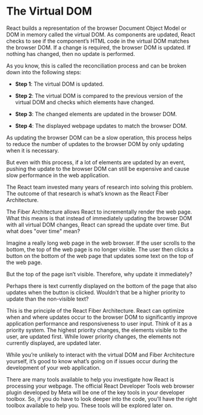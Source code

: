 # The Virtual DOM
React builds a representation of the browser Document Object Model or DOM in memory called the virtual DOM. As components are updated, React checks to see if the component’s HTML code in the virtual DOM matches the browser DOM. If a change is required, the browser DOM is updated. If nothing has changed, then no update is performed.

As you know, this is called the reconciliation process and can be broken down into the following steps:

- **Step 1**: The virtual DOM is updated.

- **Step 2**: The virtual DOM is compared to the previous version of the virtual DOM and checks which elements have changed.

- **Step 3**: The changed elements are updated in the browser DOM.

- **Step 4**: The displayed webpage updates to match the browser DOM.

As updating the browser DOM can be a slow operation, this process helps to reduce the number of updates to the browser DOM by only updating when it is necessary.

But even with this process, if a lot of elements are updated by an event, pushing the update to the browser DOM can still be expensive and cause slow performance in the web application.

The React team invested many years of research into solving this problem. The outcome of that research is what’s known as the React Fiber Architecture.

The Fiber Architecture allows React to incrementally render the web page. What this means is that instead of immediately updating the browser DOM with all virtual DOM changes, React can spread the update over time. But what does "over time" mean?

Imagine a really long web page in the web browser. If the user scrolls to the bottom, the top of the web page is no longer visible. The user then clicks a button on the bottom of the web page that updates some text on the top of the web page.

But the top of the page isn’t visible. Therefore, why update it immediately?

Perhaps there is text currently displayed on the bottom of the page that also updates when the button is clicked. Wouldn’t that be a higher priority to update than the non-visible text?

This is the principle of the React Fiber Architecture. React can optimize when and where updates occur to the browser DOM to significantly improve application performance and responsiveness to user input. Think of it as a priority system. The highest priority changes, the elements visible to the user, are updated first. While lower priority changes, the elements not currently displayed, are updated later.

While you’re unlikely to interact with the virtual DOM and Fiber Architecture yourself, it’s good to know what’s going on if issues occur during the development of your web application.

There are many tools available to help you investigate how React is processing your webpage. The official React Developer Tools web browser plugin developed by Meta will be one of the key tools in your developer toolbox. So, if you do have to look deeper into the code, you’ll have the right toolbox available to help you. These tools will be explored later on. 